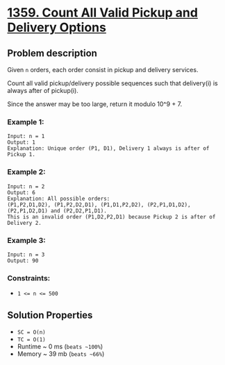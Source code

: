 # [1359. Count All Valid Pickup and Delivery Options](https://leetcode.com/problems/count-all-valid-pickup-and-delivery-options/)

## Problem description

Given `n` orders, each order consist in pickup and delivery services.

Count all valid pickup/delivery possible sequences such that delivery(i) is always after of pickup(i).

Since the answer may be too large, return it modulo 10^9 + 7.



### Example 1:
```
Input: n = 1
Output: 1
Explanation: Unique order (P1, D1), Delivery 1 always is after of Pickup 1.
```
### Example 2:
```
Input: n = 2
Output: 6
Explanation: All possible orders:
(P1,P2,D1,D2), (P1,P2,D2,D1), (P1,D1,P2,D2), (P2,P1,D1,D2), (P2,P1,D2,D1) and (P2,D2,P1,D1).
This is an invalid order (P1,D2,P2,D1) because Pickup 2 is after of Delivery 2.
```
### Example 3:
```
Input: n = 3
Output: 90
```


### Constraints:
* `1 <= n <= 500`


## Solution Properties

* `SC = O(n)`
* `TC = O(1)`
* Runtime ~ 0 ms (`beats ~100%`)
* Memory ~ 39 mb (`beats ~66%`)